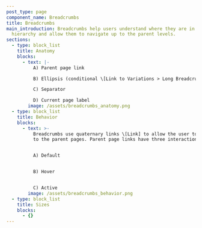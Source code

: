 ```yaml
---
post_type: page
component_name: Breadcrumbs
title: Breadcrumbs
main_introduction: Breadcrumbs help users understand where they are in a nested
  hierarchy and allow them to navigate up to the parent levels.
sections:
  - type: block_list
    title: Anatomy
    blocks:
      - text: |-
          A) Parent page link

          B) Ellipsis (conditional \[Link to Variations > Long Breadcrumbs])

          C) Separator

          D) Current page label
        image: /assets/breadcrumbs_anatomy.png
  - type: block_list
    title: Behavior
    blocks:
      - text: >-
          Breadcrumbs use quaternary links \[Link] to allow the user to navigate
          to the parent pages. Parent page links have three interaction states:


          A) Default


          B) Hover


          C) Active
        image: /assets/breadcrumbs_behavior.png
  - type: block_list
    title: Sizes
    blocks:
      - {}
---
```

